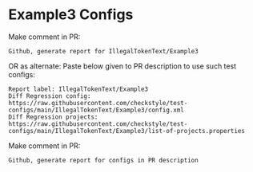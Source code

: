 # Example3 Configs
Make comment in PR:
```
Github, generate report for IllegalTokenText/Example3
```
OR as alternate:
Paste below given to PR description to use such test configs:
```
Report label: IllegalTokenText/Example3
Diff Regression config: https://raw.githubusercontent.com/checkstyle/test-configs/main/IllegalTokenText/Example3/config.xml
Diff Regression projects: https://raw.githubusercontent.com/checkstyle/test-configs/main/IllegalTokenText/Example3/list-of-projects.properties
```
Make comment in PR:
```
Github, generate report for configs in PR description
```
